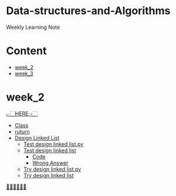 # Data-structures-and-Algorithms
 Weekly Learning Note

# Content
 - [week_2](https://github.com/vanikk06/Data-structures-and-Algorithms#week_2)
 - [week_3]()
 
# week_2
[👉🏻HERE👈🏻](https://github.com/vanikk06/Data-structures-and-Algorithms/tree/master/week_2)
  - [Class](https://github.com/vanikk06/Data-structures-and-Algorithms/tree/master/week_2#class)
  - [ruturn](https://github.com/vanikk06/Data-structures-and-Algorithms/blob/master/week_2/README.md#return)
  - [Design Linked List](https://github.com/vanikk06/Data-structures-and-Algorithms/blob/master/week_2/README.md#design-linked-list)
      - [Test design linked list.py](https://github.com/vanikk06/Data-structures-and-Algorithms/blob/master/week_2/Test%20%20design%20linked%20list.py)
      - [Test design linked list](https://github.com/vanikk06/Data-structures-and-Algorithms/blob/master/week_2/README.md#test-linked-list)
          - [Code](https://github.com/vanikk06/Data-structures-and-Algorithms/tree/master/week_2#code)
          - [Wrong Answer](https://github.com/vanikk06/Data-structures-and-Algorithms/tree/master/week_2#wrong-answer)
      - [Try design linked list.py](https://github.com/vanikk06/Data-structures-and-Algorithms/blob/master/week_2/Try%20design%20linked%20list.py)
      - [Try design linked list](https://github.com/vanikk06/Data-structures-and-Algorithms/tree/master/week_2#try-design-linked-list)
      
[🧝🏻‍♀️🧝🏻‍♂️](https://github.com/vanikk06/Data-structures-and-Algorithms#content)
